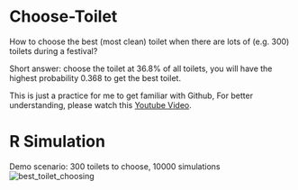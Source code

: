 # Choose-Toilet 

How to choose the best (most clean) toilet when there are lots of (e.g. 300) toilets during a festival?

Short answer: choose the toilet at 36.8% of all toilets, you will have the highest probability 0.368 to get the best toilet.

This is just a practice for me to get familiar with Github, For better understanding, please watch this [Youtube Video](https://www.youtube.com/watch?v=XIOoCKO-ybQ).

# R Simulation

Demo scenario: 300 toilets to choose, 10000 simulations
![best_toilet_choosing](https://user-images.githubusercontent.com/25848324/184058808-a786790b-d8b5-4f1a-aa8d-a1b2e1f3074d.png)
